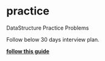 # practice
DataStructure Practice Problems


Follow below 30 days interview plan.

[**follow this guide**](https://docs.google.com/spreadsheets/d/1LY3mzKxQJEbri5SBH5quBcqi5mNRb7L01gM4aEzTv0A/edit?usp=sharing)
